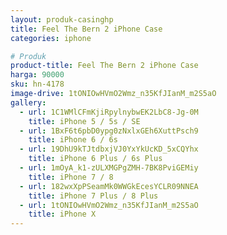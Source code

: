 ```yaml
---
layout: produk-casinghp
title: Feel The Bern 2 iPhone Case
categories: iphone

# Produk
product-title: Feel The Bern 2 iPhone Case
harga: 90000
sku: hn-4178
image-drive: 1tONIOwHVmO2Wmz_n35KfJIanM_m2S5aO
gallery:
  - url: 1C1WMlCFmKjiRpylnybwEK2LbC8-Jg-0M
    title: iPhone 5 / 5s / SE
  - url: 1BxF6t6pbD0ypg0zNxlxGEh6XuttPsch9
    title: iPhone 6 / 6s
  - url: 19DhU9kTJtdbxjVJ0YxYkUcKD_5xCQYhx
    title: iPhone 6 Plus / 6s Plus
  - url: 1mOyA_k1-zULXMGPgZMH-7BK8PviGEMiy
    title: iPhone 7 / 8
  - url: 182wxXpPSeamMk0WWGkEcesYCLR09NNEA
    title: iPhone 7 Plus / 8 Plus
  - url: 1tONIOwHVmO2Wmz_n35KfJIanM_m2S5aO
    title: iPhone X
---
```


